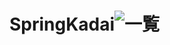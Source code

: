 # SpringKadai![一覧](https://github.com/user-attachments/assets/57502d7e-7ead-4373-891e-60b1d12fe0e6)
